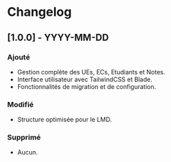 # Changelog

## [1.0.0] - YYYY-MM-DD
### Ajouté
- Gestion complète des UEs, ECs, Etudiants et Notes.
- Interface utilisateur avec TailwindCSS et Blade.
- Fonctionnalités de migration et de configuration.

### Modifié
- Structure optimisée pour le LMD.

### Supprimé
- Aucun.
